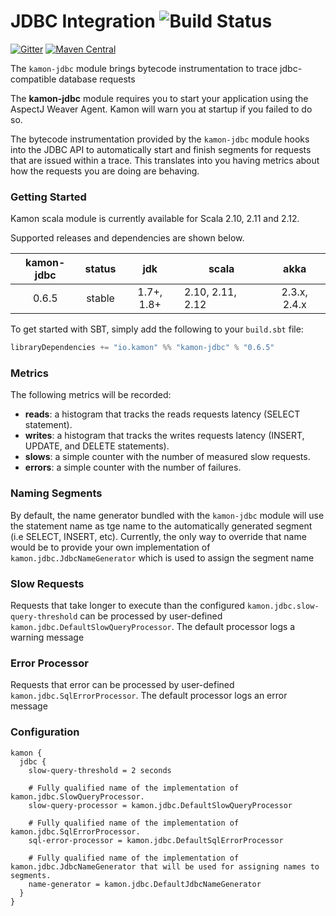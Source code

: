 JDBC Integration   ![Build Status](https://travis-ci.org/kamon-io/kamon-jdbc.svg?branch=master)
==========================

[![Gitter](https://badges.gitter.im/Join%20Chat.svg)](https://gitter.im/kamon-io/Kamon?utm_source=badge&utm_medium=badge&utm_campaign=pr-badge&utm_content=badge)
[![Maven Central](https://maven-badges.herokuapp.com/maven-central/io.kamon/kamon-jdbc_2.11/badge.svg)](https://maven-badges.herokuapp.com/maven-central/io.kamon/kamon-jdbc_2.11)


The `kamon-jdbc` module brings bytecode instrumentation to trace jdbc-compatible database requests

The <b>kamon-jdbc</b> module requires you to start your application using the AspectJ Weaver Agent. Kamon will warn you
at startup if you failed to do so.

The bytecode instrumentation provided by the `kamon-jdbc` module hooks into the JDBC API to automatically
start and finish segments for requests that are issued within a trace. This translates into you having metrics about how
the requests you are doing are behaving.

### Getting Started

Kamon scala module is currently available for Scala 2.10, 2.11 and 2.12.

Supported releases and dependencies are shown below.

| kamon-jdbc  | status | jdk  | scala            | akka   |
|:------:|:------:|:----:|------------------|:------:|
|  0.6.5 | stable | 1.7+, 1.8+ | 2.10, 2.11, 2.12  | 2.3.x, 2.4.x |

To get started with SBT, simply add the following to your `build.sbt`
file:

```scala
libraryDependencies += "io.kamon" %% "kamon-jdbc" % "0.6.5"
```


### Metrics ###

The following metrics will be recorded:

* __reads__: a histogram that tracks the reads requests latency (SELECT statement).
* __writes__: a histogram that tracks the writes requests latency (INSERT, UPDATE, and DELETE statements).
* __slows__: a simple counter with the number of measured slow requests.
* __errors__: a simple counter with the number of failures.

### Naming Segments ###

By default, the name generator bundled with the `kamon-jdbc` module will use the statement name as tge name to the automatically generated segment (i.e SELECT, INSERT, etc). Currently, the only way to override that name would be to provide your own implementation of `kamon.jdbc.JdbcNameGenerator` which is used to assign the segment name

### Slow Requests ###

Requests that take longer to execute than the configured `kamon.jdbc.slow-query-threshold` can be processed by user-defined
`kamon.jdbc.DefaultSlowQueryProcessor`. The default processor logs a warning message

### Error Processor ###
Requests that error can be processed by user-defined `kamon.jdbc.SqlErrorProcessor`. The default processor logs an error message

### Configuration ###

```typesafeconfig
kamon {
  jdbc {
    slow-query-threshold = 2 seconds

    # Fully qualified name of the implementation of kamon.jdbc.SlowQueryProcessor.
    slow-query-processor = kamon.jdbc.DefaultSlowQueryProcessor

    # Fully qualified name of the implementation of kamon.jdbc.SqlErrorProcessor.
    sql-error-processor = kamon.jdbc.DefaultSqlErrorProcessor

    # Fully qualified name of the implementation of kamon.jdbc.JdbcNameGenerator that will be used for assigning names to segments.
    name-generator = kamon.jdbc.DefaultJdbcNameGenerator
  }
}
```

